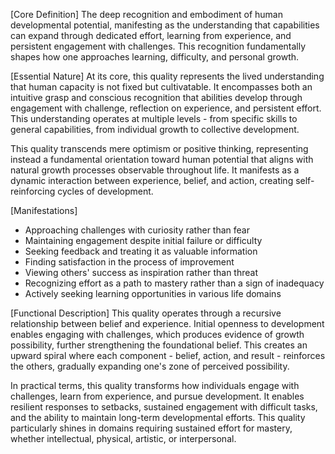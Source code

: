 [Core Definition]
The deep recognition and embodiment of human developmental potential, manifesting as the understanding that capabilities can expand through dedicated effort, learning from experience, and persistent engagement with challenges. This recognition fundamentally shapes how one approaches learning, difficulty, and personal growth.

[Essential Nature]
At its core, this quality represents the lived understanding that human capacity is not fixed but cultivatable. It encompasses both an intuitive grasp and conscious recognition that abilities develop through engagement with challenge, reflection on experience, and persistent effort. This understanding operates at multiple levels - from specific skills to general capabilities, from individual growth to collective development.

This quality transcends mere optimism or positive thinking, representing instead a fundamental orientation toward human potential that aligns with natural growth processes observable throughout life. It manifests as a dynamic interaction between experience, belief, and action, creating self-reinforcing cycles of development.

[Manifestations]
- Approaching challenges with curiosity rather than fear
- Maintaining engagement despite initial failure or difficulty
- Seeking feedback and treating it as valuable information
- Finding satisfaction in the process of improvement
- Viewing others' success as inspiration rather than threat
- Recognizing effort as a path to mastery rather than a sign of inadequacy
- Actively seeking learning opportunities in various life domains

[Functional Description]
This quality operates through a recursive relationship between belief and experience. Initial openness to development enables engaging with challenges, which produces evidence of growth possibility, further strengthening the foundational belief. This creates an upward spiral where each component - belief, action, and result - reinforces the others, gradually expanding one's zone of perceived possibility.

In practical terms, this quality transforms how individuals engage with challenges, learn from experience, and pursue development. It enables resilient responses to setbacks, sustained engagement with difficult tasks, and the ability to maintain long-term developmental efforts. This quality particularly shines in domains requiring sustained effort for mastery, whether intellectual, physical, artistic, or interpersonal.